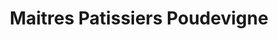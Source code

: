 ---
title: "Maitres Patissiers Poudevigne"
url: /arles/maitres-patissiers-poudevigne/
shop: Bäckerei
---